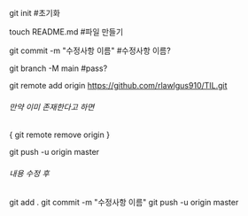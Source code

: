 
git init   #초기화

touch README.md         #파일 만들기

git commit -m "수정사항 이름"      #수정사항 이름?

git branch -M main   #pass?

git remote add origin https://github.com/rlawlgus910/TIL.git

###### 만약 이미 존재한다고 하면
{ git remote remove origin }

git push -u origin master

###### 내용 수정 후
git add .
git commit -m "수정사항 이름"
git push -u origin master
